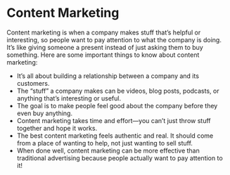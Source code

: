 # Content Marketing

Content marketing is when a company makes stuff that’s helpful or interesting, so people want to pay attention to what the company is doing. It’s like giving someone a present instead of just asking them to buy something. Here are some important things to know about content marketing:

* &#9;It’s all about building a relationship between a company and its customers.
* &#9;The “stuff” a company makes can be videos, blog posts, podcasts, or anything that’s interesting or useful.
* &#9;The goal is to make people feel good about the company before they even buy anything.
* &#9;Content marketing takes time and effort—you can’t just throw stuff together and hope it works.
* &#9;The best content marketing feels authentic and real. It should come from a place of wanting to help, not just wanting to sell stuff.
* &#9;When done well, content marketing can be more effective than traditional advertising because people actually want to pay attention to it!
